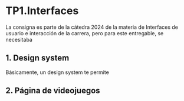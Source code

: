 # TP1.Interfaces
La consigna es parte de la cátedra 2024 de la materia de Interfaces de usuario e interacción de la carrera, pero para este entregable, se necesitaba
## 1. Design system
Básicamente, un design system te permite 
## 2. Página de videojuegos
